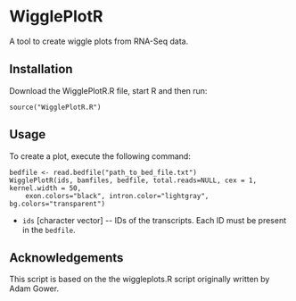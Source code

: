 WigglePlotR
===========
A tool to create wiggle plots from RNA-Seq data.

Installation
------------
Download the WigglePlotR.R file, start R and then run:
	
	source("WigglePlotR.R")
	
Usage
-----
To create a plot, execute the following command:

	bedfile <- read.bedfile("path_to_bed_file.txt")
	WigglePlotR(ids, bamfiles, bedfile, total.reads=NULL, cex = 1, kernel.width = 50,
		exon.colors="black", intron.color="lightgray", bg.colors="transparent")

 * `ids` [character vector] -- IDs of the transcripts. Each ID must be present in the `bedfile`.

Acknowledgements
----------------
This script is based on the the wiggleplots.R script originally written by Adam Gower.

